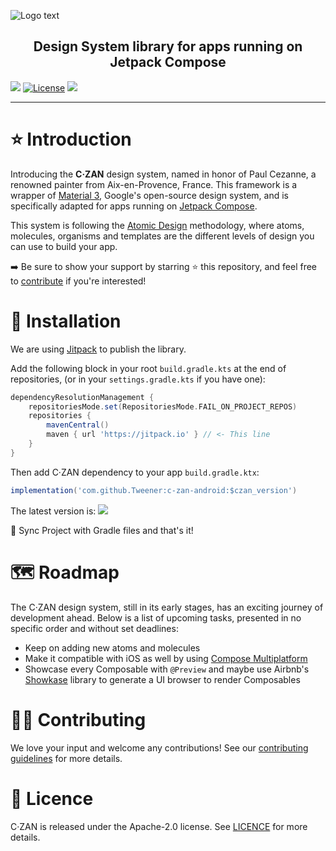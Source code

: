 ![Logo   text](https://github.com/Tweener/c-zan-android/assets/596985/45ee247c-c8da-461a-8544-2e08578882db)

<h2 align="center">Design System library for apps running on Jetpack Compose</h2>

[![](https://jitpack.io/v/Tweener/c-zan.svg)](https://jitpack.io/#Tweener/c-zan)
[![License](https://img.shields.io/badge/License-Apache%202.0-blue.svg)](https://opensource.org/licenses/Apache-2.0)
[![](https://img.shields.io/twitter/follow/VivienMahe)](https://twitter.com/VivienMahe)

---

# ⭐️ Introduction

Introducing the **C·ZAN** design system, named in honor of Paul Cezanne, a renowned painter from Aix-en-Provence, France. This framework is a wrapper of [Material 3](https://m3.material.io/), Google's
open-source design system, and is specifically adapted for apps running on [Jetpack Compose](https://developer.android.com/jetpack/compose).

This system is following the [Atomic Design](https://bradfrost.com/blog/post/atomic-web-design/) methodology, where atoms, molecules, organisms and templates are the different levels of design you can
use to build your app.

➡️ Be sure to show your support by starring ⭐️ this repository, and feel free to [contribute](#-contributing) if you're interested!

# 💾 Installation

We are using [Jitpack](https://jitpack.io/) to publish the library.

Add the following block in your root `build.gradle.kts` at the end of repositories, (or in your `settings.gradle.kts` if you have one):

```groovy
dependencyResolutionManagement {
    repositoriesMode.set(RepositoriesMode.FAIL_ON_PROJECT_REPOS)
    repositories {
        mavenCentral()
        maven { url 'https://jitpack.io' } // <- This line
    }
}
```

Then add C·ZAN dependency to your app `build.gradle.ktx`:

```groovy
implementation('com.github.Tweener:c-zan-android:$czan_version')
```

The latest version is: [![](https://jitpack.io/v/Tweener/c-zan-android.svg)](https://jitpack.io/#Tweener/c-zan-android)

🔄 Sync Project with Gradle files and that's it!

# 🗺️ Roadmap

The C·ZAN design system, still in its early stages, has an exciting journey of development ahead. Below is a list of upcoming tasks, presented in no specific order and without set deadlines:

- Keep on adding new atoms and molecules
- Make it compatible with iOS as well by using [Compose Multiplatform](https://www.jetbrains.com/lp/compose-multiplatform/)
- Showcase every Composable with `@Preview` and maybe use Airbnb's [Showkase](https://github.com/airbnb/Showkase) library to generate a UI browser to render Composables

# 👨‍💻 Contributing

We love your input and welcome any contributions! See our [contributing guidelines](https://github.com/Tweener/c-zan-android/blob/master/CONTRIBUTING.md) for more details.

# 🪪 Licence

C·ZAN is released under the Apache-2.0 license. See [LICENCE](https://github.com/Tweener/c-zan-android?tab=Apache-2.0-1-ov-file#readme) for more details.
